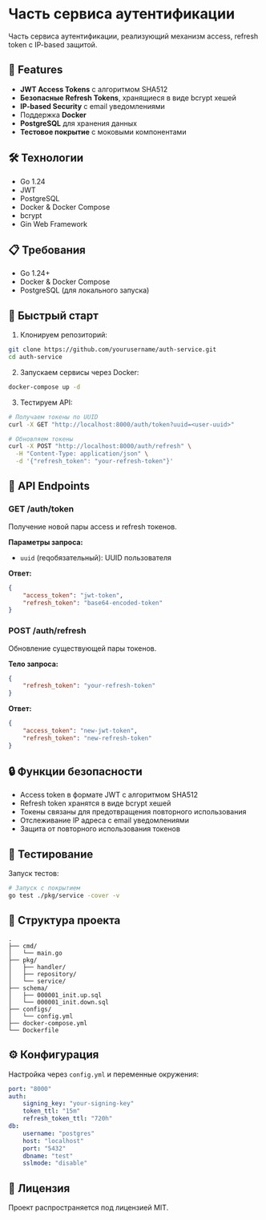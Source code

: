 # Часть сервиса аутентификации

Часть сервиса аутентификации, реализующий механизм access, refresh token с IP-based защитой.

## 🚀 Features

- **JWT Access Tokens** с алгоритмом SHA512
- **Безопасные Refresh Tokens**, хранящиеся в виде bcrypt хешей
- **IP-based Security** с email уведомлениями
- Поддержка **Docker**
- **PostgreSQL** для хранения данных
- **Тестовое покрытие** с моковыми компонентами

## 🛠 Технологии

- Go 1.24
- JWT
- PostgreSQL
- Docker & Docker Compose
- bcrypt
- Gin Web Framework

## 📋 Требования

- Go 1.24+
- Docker & Docker Compose
- PostgreSQL (для локального запуска)

## 🚀 Быстрый старт

1. Клонируем репозиторий:
```bash
git clone https://github.com/yourusername/auth-service.git
cd auth-service
```

2. Запускаем сервисы через Docker:
```bash
docker-compose up -d
```

3. Тестируем API:
```bash
# Получаем токены по UUID
curl -X GET "http://localhost:8000/auth/token?uuid=<user-uuid>"

# Обновляем токены
curl -X POST "http://localhost:8000/auth/refresh" \
  -H "Content-Type: application/json" \
  -d '{"refresh_token": "your-refresh-token"}'
```

## 🔑 API Endpoints

### GET /auth/token
Получение новой пары access и refresh токенов.

**Параметры запроса:**
- `uuid` (reqобязательный): UUID пользователя

**Ответ:**
```json
{
    "access_token": "jwt-token",
    "refresh_token": "base64-encoded-token"
}
```

### POST /auth/refresh
Обновление существующей пары токенов.

**Тело запроса:**
```json
{
    "refresh_token": "your-refresh-token"
}
```

**Ответ:**
```json
{
    "access_token": "new-jwt-token",
    "refresh_token": "new-refresh-token"
}
```

## 🔒 Функции безопасности

- Access token в формате JWT с алгоритмом SHA512
- Refresh token хранятся в виде bcrypt хешей
- Токены связаны для предотвращения повторного использования
- Отслеживание IP адреса с email уведомлениями
- Защита от повторного использования токенов

## 🧪 Тестирование

Запуск тестов:
```bash
# Запуск с покрытием
go test ./pkg/service -cover -v
```

## 📁 Структура проекта

```
.
├── cmd/
│   └── main.go
├── pkg/
│   ├── handler/
│   ├── repository/
│   └── service/
├── schema/
│   ├── 000001_init.up.sql
│   └── 000001_init.down.sql
├── configs/
│   └── config.yml
├── docker-compose.yml
└── Dockerfile
```

## ⚙️ Конфигурация

Настройка через `config.yml` и переменные окружения:

```yaml
port: "8000"
auth:
    signing_key: "your-signing-key"
    token_ttl: "15m"
    refresh_token_ttl: "720h"
db:
    username: "postgres"
    host: "localhost"
    port: "5432"
    dbname: "test"
    sslmode: "disable"
```

## 📝 Лицензия

Проект распространяется под лицензией MIT.